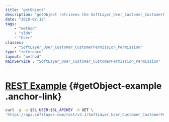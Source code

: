 ```yaml
---
title: "getObject"
description: "getObject retrieves the SoftLayer_User_Customer_CustomerPermission_Permission object whose ID number corresponds to the ID number of the init parameter passed to the SoftLayer_User_Customer_CustomerPermission_Permission service. "
date: "2018-02-12"
tags:
    - "method"
    - "sldn"
    - "User"
classes:
    - "SoftLayer_User_Customer_CustomerPermission_Permission"
type: "reference"
layout: "method"
mainService : "SoftLayer_User_Customer_CustomerPermission_Permission"
---
```


# [REST Example](#getObject-example) <a href="/article/rest/"><i class="fas fa-question"></i></a> {#getObject-example .anchor-link} 
```bash
curl -g -u $SL_USER:$SL_APIKEY -X GET \
'https://api.softlayer.com/rest/v3.1/SoftLayer_User_Customer_CustomerPermission_Permission/{SoftLayer_User_Customer_CustomerPermission_PermissionID}/getObject'
```
